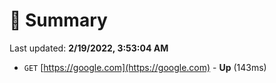 # 📖 Summary
Last updated: **2/19/2022, 3:53:04 AM**

- `GET` [https://google.com](https://google.com) - **Up** (143ms)
